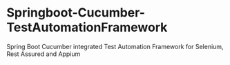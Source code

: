 # Springboot-Cucumber-TestAutomationFramework
Spring Boot Cucumber integrated Test Automation Framework for Selenium, Rest Assured and Appium
